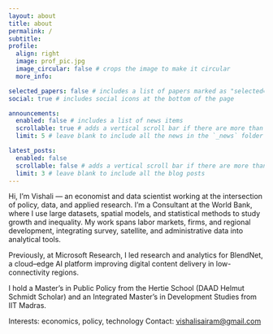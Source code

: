 ```yaml
---
layout: about
title: about
permalink: /
subtitle: 
profile:
  align: right
  image: prof_pic.jpg
  image_circular: false # crops the image to make it circular
  more_info: 

selected_papers: false # includes a list of papers marked as "selected={true}"
social: true # includes social icons at the bottom of the page

announcements:
  enabled: false # includes a list of news items
  scrollable: true # adds a vertical scroll bar if there are more than 3 news items
  limit: 5 # leave blank to include all the news in the `_news` folder

latest_posts:
  enabled: false
  scrollable: false # adds a vertical scroll bar if there are more than 3 new posts items
  limit: 3 # leave blank to include all the blog posts
---
```


Hi, I’m Vishali — an economist and data scientist working at the intersection of policy, data, and applied research. I’m a Consultant at the World Bank, where I use large datasets, spatial models, and statistical methods to study growth and inequality. My work spans labor markets, firms, and regional development, integrating survey, satellite, and administrative data into analytical tools.

Previously, at Microsoft Research, I led research and analytics for BlendNet, a cloud–edge AI platform improving digital content delivery in low-connectivity regions.

I hold a Master’s in Public Policy from the Hertie School (DAAD Helmut Schmidt Scholar) and an Integrated Master’s in Development Studies from IIT Madras.

Interests: economics, policy, technology
Contact: vishalisairam@gmail.com 
